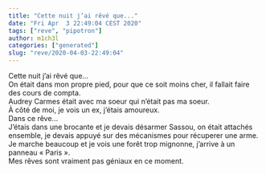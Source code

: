 ```yaml
---
title: "Cette nuit j’ai rêvé que..."
date: "Fri Apr  3 22:49:04 CEST 2020"
tags: ["reve", "pipotron"]
author: m1ch3l
categories: ["generated"]
slug: "reve/2020-04-03-22:49:04"
---
```


Cette nuit j’ai rêvé que...<br>
On était dans mon propre pied, pour que ce soit moins cher, il fallait faire des cours de compta.<br>
Audrey Carmes était avec ma soeur qui n’était pas ma soeur.<br>
À côté de moi, je vois un ex, j’étais amoureux.<br>
Dans ce rêve...<br>
J’étais dans une brocante et je devais désarmer Sassou, on était attachés ensemble, je devais appuyé sur des mécanismes pour récuperer une arme.<br>
Je marche beaucoup et je vois une forêt trop mignonne, j’arrive à un panneau « Paris ».<br>
Mes rêves sont vraiment pas géniaux en ce moment.<br>

